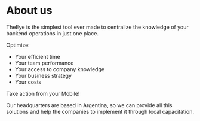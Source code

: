# About us

TheEye is the simplest tool ever made to centralize the knowledge of your backend operations in just one place.

Optimize:

* Your efficient time
* Your team performance
* Your access to company knowledge 
* Your business strategy
* Your costs

Take action from your Mobile!

Our headquarters are based in Argentina, so we can provide all this solutions and help the companies to implement it through local capacitation. 